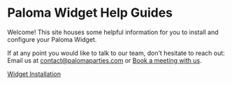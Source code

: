 # Paloma Widget Help Guides

Welcome! This site houses some helpful information for you to install and configure your Paloma Widget.

If at any point you would like to talk to our team, don't hesitate to reach out: Email us at [contact@palomaparties.com](mailto:contact@palomaparties.com?subject=Question%20from%20Paloma%20Docs%20site) or [Book a meeting with us](https://cal.com/paloma-bob).

[Widget Installation](/installation.md)
